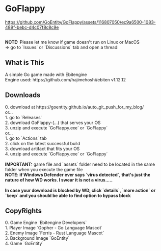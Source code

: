 # GoFlappy

https://github.com/GoEntity/GoFlappy/assets/116807050/ec9a6500-1083-489f-bebc-d4c07f8c8c9e

<br>
<b>NOTE:</b> Please let me know if game doesn't run on Linux or MacOS <br>
=> go to `Issues` or `Discussions` tab and open a thread
<h2>What is This</h2>
A simple Go game made with Ebitengine <br>
Engine used: https://github.com/hajimehoshi/ebiten v1.12.12

<h2>Downloads</h2>
0. download at https://goentity.github.io/auto_git_push_for_my_blog/ <br>
or... <br>
1. go to `Releases` <br>
2. download GoFlappy-(...) that serves your OS <br>
3. unzip and execute `GoFlappy.exe` or `GoFlappy` <br>
or... <br>
1. go to `Actions` tab <br>
2. click on the latest successful build <br>
3. download artifact that fits your OS <br>
4. unzip and execute `GoFlappy.exe` or `GoFlappy` <br><br>
<b>IMPORTANT:</b> game file and `assets` folder need to be located in the same folder when you execute the game file <br>
<b>NOTE: if Windows Defender ever says `virus detected`, that's just the nature of how WD works. I swear it is not a virus..... </b> <br><br>
<b>In case your download is blocked by WD, click `details`, `more action` or `keep` and you should be able to find option to bypass block</b>

<h2>CopyRights</h2>
0. Game Engine `Ebitengine Developers` <br>
1. Player Image `Gopher - Go Language Mascot` <br>
2. Enemy Image `Ferris - Rust Language Mascot` <br>
3. Background Image `GoEntity` <br>
4. Game `GoEntity`
